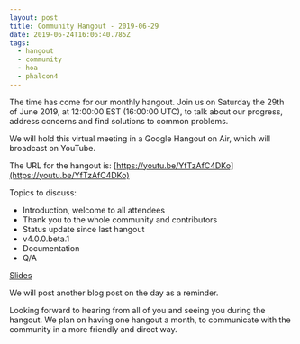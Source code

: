 ```yaml
---
layout: post
title: Community Hangout - 2019-06-29
date: 2019-06-24T16:06:40.785Z
tags:
  - hangout
  - community
  - hoa
  - phalcon4
---
```

The time has come for our monthly hangout. Join us on Saturday the 29th of June 2019, at 12:00:00 EST (16:00:00 UTC), to talk about our progress, address concerns and find solutions to common problems.

We will hold this virtual meeting in a Google Hangout on Air, which will broadcast on YouTube.
<!--more-->
The URL for the hangout is: [https://youtu.be/YfTzAfC4DKo](https://youtu.be/YfTzAfC4DKo)

Topics to discuss:
- Introduction, welcome to all attendees
- Thank you to the whole community and contributors
- Status update since last hangout
- v4.0.0.beta.1
- Documentation
- Q/A

[Slides](https://docs.google.com/presentation/d/1nwg8lt16GUd_x1TnCGkfYAEAoMe7Rul0xGYsN5ykA9I/edit?usp=sharing)

We will post another blog post on the day as a reminder.

Looking forward to hearing from all of you and seeing you during the hangout. We plan on having one hangout a month, to communicate with the community in a more friendly and direct way.

